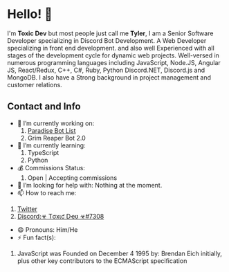 # Hello! 👋
I'm **Toxic Dev** but most people just call me **Tyler**, I am a Senior Software Developer specializing in Discord Bot Development. A Web Developer specializing in front end development. 
and also well Experienced with all stages of the development cycle for dynamic web projects. Well-versed in numerous programming languages including JavaScript, Node.JS, Angular JS, React/Redux, C++, C#, Ruby, Python Discord.NET, Discord.js and MongoDB. I also have a Strong background in project management and customer relations.

## Contact and Info
- 🔭 I’m currently working on: 
  1. [Paradise Bot List](https://paradisebots.net)
    2. Grim Reaper Bot 2.0
- 🌱 I’m currently learning:
  1. TypeScript
   2. Python
- 💰 Commissions Status: 
  1. Open | Accepting commissions
- 🤔 I’m looking for help with: Nothing at the moment.
- 📫 How to reach me: 
1. [Twitter](https://twitter.com/TheRealToxicDev)
2. [Discord:☣ Tσxιƈ Dҽʋ ☣#7308](https://discord.gg/MsWT8awvBZ)
- 😄 Pronouns: Him/He
- ⚡ Fun fact(s): 
1. JavaScript was Founded on December 4 1995 by: Brendan Eich initially, plus other key contributors to the ECMAScript specification
